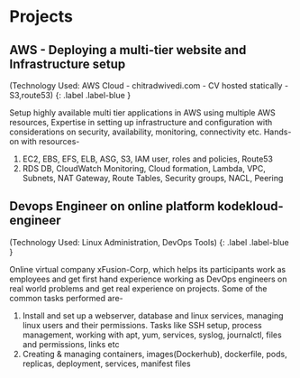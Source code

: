 # Projects

## AWS - Deploying a multi-tier website and Infrastructure setup
(Technology Used: AWS Cloud - chitradwivedi.com - CV hosted statically - S3,route53)
{: .label .label-blue }

Setup highly available multi tier applications in AWS using multiple AWS resources, Expertise in setting up infrastructure and configuration with considerations on security, availability, monitoring, connectivity etc. Hands-on with resources-

1. EC2, EBS, EFS, ELB, ASG, S3, IAM user, roles and policies, Route53
2. RDS DB, CloudWatch Monitoring, Cloud formation, Lambda, VPC, Subnets, NAT Gateway, Route Tables, Security groups, NACL, Peering


## Devops Engineer on online platform kodekloud-engineer
(Technology Used: Linux Administration, DevOps Tools)
{: .label .label-blue }

Online virtual company xFusion-Corp, which helps its participants work as employees and get first hand experience working as DevOps engineers on real world problems and get real experience on projects. Some of the common tasks performed are-

1. Install and set up a webserver, database and linux services, managing linux users and their permissions. Tasks like SSH setup, process management, working with apt, yum, services, syslog, journalctl, files and permissions, links etc
2. Creating & managing containers, images(Dockerhub), dockerfile, pods, replicas, deployment, services, manifest files 
